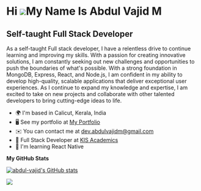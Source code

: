 Hi ![](https://user-images.githubusercontent.com/18350557/176309783-0785949b-9127-417c-8b55-ab5a4333674e.gif)My Name Is Abdul Vajid M
=====================================================================================================================================

Self-taught Full Stack Developer
--------------------------------

As a self-taught Full stack developer, I have a relentless drive to continue learning and improving my skills. With a passion for creating innovative solutions, I am constantly seeking out new challenges and opportunities to push the boundaries of what's possible. With a strong foundation in MongoDB, Express, React, and Node.js, I am confident in my ability to develop high-quality, scalable applications that deliver exceptional user experiences. As I continue to expand my knowledge and expertise, I am excited to take on new projects and collaborate with other talented developers to bring cutting-edge ideas to life.

* 🌍  I'm based in Calicut, Kerala, India
* 🖥️  See my portfolio at [My Portfolio](http://abdul-vajid.github.io/portfolio/)
* ✉️  You can contact me at [dev.abdulvajidm@gmail.com](mailto:dev.abdulvajidm@gmail.com)
* 🤝  Full Stack Developer at [KIS Academics](https://au.linkedin.com/company/kis-academics)
* 🧠  I'm learning React Native 

<b>My GitHub Stats</b>

<a href="http://www.github.com/abdul-vajid"><img src="https://github-readme-stats.vercel.app/api?username=abdul-vajid&show_icons=true&hide=&count_private=true&title_color=3382ed&text_color=ffffff&icon_color=0891b2&bg_color=1c1917&hide_border=true&show_icons=true" alt="abdul-vajid's GitHub stats" /></a>

<a href="http://www.github.com/abdul-vajid"><img src="https://github-readme-streak-stats.herokuapp.com/?user=abdul-vajid&stroke=ffffff&background=1c1917&ring=3382ed&fire=3382ed&currStreakNum=ffffff&currStreakLabel=3382ed&sideNums=ffffff&sideLabels=ffffff&dates=ffffff&hide_border=true" /></a>
